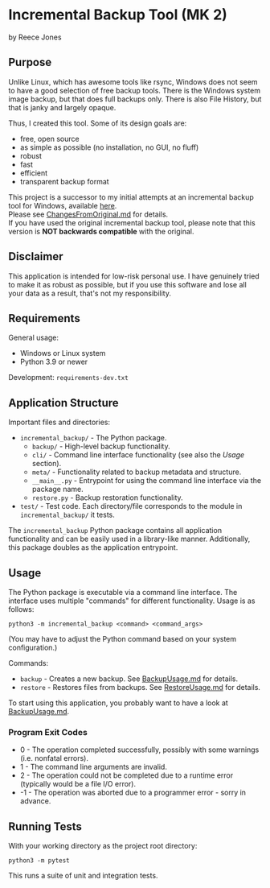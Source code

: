 # Incremental Backup Tool (MK 2)

by Reece Jones

## Purpose

Unlike Linux, which has awesome tools like rsync, Windows does not seem to have a good selection of free backup tools.
There is the Windows system image backup, but that does full backups only. There is also File History, but that is janky and largely opaque.

Thus, I created this tool. Some of its design goals are:

- free, open source
- as simple as possible (no installation, no GUI, no fluff)
- robust
- fast
- efficient
- transparent backup format

This project is a successor to my initial attempts at an incremental backup tool for Windows, available [here](https://github.com/MC-DeltaT/IncrementalBackup).  
Please see [ChangesFromOriginal.md](ChangesFromOriginal.md) for details.  
If you have used the original incremental backup tool, please note that this version is **NOT backwards compatible** with the original.

## Disclaimer

This application is intended for low-risk personal use.
I have genuinely tried to make it as robust as possible, but if you use this software and lose all your data as a result, that's not my responsibility.

## Requirements

General usage:

- Windows or Linux system
- Python 3.9 or newer

Development: `requirements-dev.txt`

## Application Structure

Important files and directories:

- `incremental_backup/` - The Python package.
  - `backup/` - High-level backup functionality.
  - `cli/` - Command line interface functionality (see also the _Usage_ section).
  - `meta/` - Functionality related to backup metadata and structure.
  - `__main__.py` - Entrypoint for using the command line interface via the package name.
  - `restore.py` - Backup restoration functionality.
- `test/` - Test code. Each directory/file corresponds to the module in `incremental_backup/` it tests.

The `incremental_backup` Python package contains all application functionality and can be easily used in a library-like manner.
Additionally, this package doubles as the application entrypoint.

## Usage

The Python package is executable via a command line interface.
The interface uses multiple "commands" for different functionality.
Usage is as follows:

```
python3 -m incremental_backup <command> <command_args>
```

(You may have to adjust the Python command based on your system configuration.)

Commands:

- `backup` - Creates a new backup. See [BackupUsage.md](BackupUsage.md) for details.
- `restore` - Restores files from backups. See [RestoreUsage.md](RestoreUsage.md) for details.

To start using this application, you probably want to have a look at [BackupUsage.md](BackupUsage.md).

### Program Exit Codes

- 0 - The operation completed successfully, possibly with some warnings (i.e. nonfatal errors).
- 1 - The command line arguments are invalid.
- 2 - The operation could not be completed due to a runtime error (typically would be a file I/O error).
- -1 - The operation was aborted due to a programmer error - sorry in advance.

## Running Tests

With your working directory as the project root directory:

```
python3 -m pytest
```

This runs a suite of unit and integration tests.
